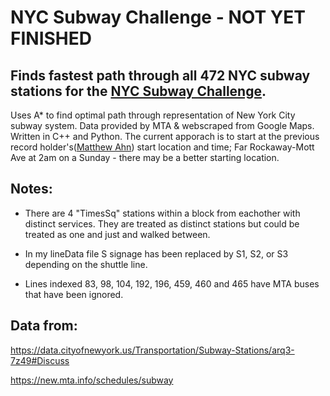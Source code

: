 # NYC Subway Challenge - NOT YET FINISHED

## Finds fastest path through all 472 NYC subway stations for the [NYC Subway Challenge](https://en.wikipedia.org/wiki/Subway_Challenge).
Uses A* to find optimal path through representation of New York City subway system. Data provided by MTA & webscraped from Google Maps. Written in C++ and Python. The current apporach is to start at the previous record holder's([Matthew Ahn](https://en.wikipedia.org/wiki/Matthew_Ahn)) start location and time; Far Rockaway-Mott Ave at 2am on a Sunday - there may be a better starting location.


## Notes:

* There are 4 "TimesSq" stations within a block from eachother with distinct services. They are treated as distinct stations but could be treated as one and just and walked between.
* In my lineData file S signage has been replaced by S1, S2, or S3 depending on the shuttle line.

* Lines indexed 83, 98, 104, 192, 196, 459, 460 and 465 have MTA buses that have been ignored.



## Data from:

https://data.cityofnewyork.us/Transportation/Subway-Stations/arq3-7z49#Discuss

https://new.mta.info/schedules/subway
